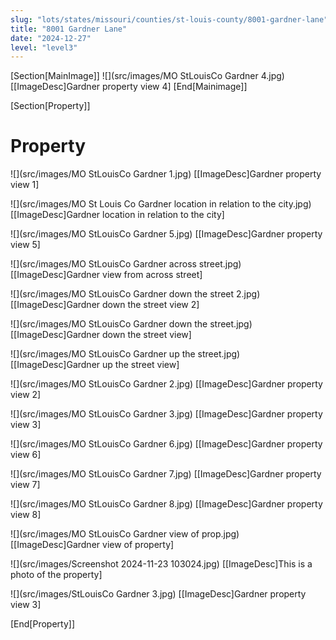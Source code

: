 ```yaml
---
slug: "lots/states/missouri/counties/st-louis-county/8001-gardner-lane"
title: "8001 Gardner Lane"
date: "2024-12-27"
level: "level3"
---
```


[Section[MainImage]]
![](src/images/MO StLouisCo  Gardner 4.jpg)
[[ImageDesc]Gardner property view 4]
[End[Mainimage]]

[Section[Property]]
# Property

![](src/images/MO StLouisCo  Gardner 1.jpg)
[[ImageDesc]Gardner property view 1]

![](src/images/MO St Louis Co Gardner location in relation to the city.jpg)
[[ImageDesc]Gardner location in relation to the city]

![](src/images/MO StLouisCo  Gardner 5.jpg)
[[ImageDesc]Gardner property view 5]

![](src/images/MO StLouisCo  Gardner across street.jpg)
[[ImageDesc]Gardner view from across street]

![](src/images/MO StLouisCo  Gardner down the street 2.jpg)
[[ImageDesc]Gardner down the street view 2]

![](src/images/MO StLouisCo  Gardner down the street.jpg)
[[ImageDesc]Gardner down the street view]

![](src/images/MO StLouisCo  Gardner up the street.jpg)
[[ImageDesc]Gardner up the street view]

![](src/images/MO StLouisCo Gardner 2.jpg)
[[ImageDesc]Gardner property view 2]

![](src/images/MO StLouisCo Gardner 3.jpg)
[[ImageDesc]Gardner property view 3]

![](src/images/MO StLouisCo Gardner 6.jpg)
[[ImageDesc]Gardner property view 6]

![](src/images/MO StLouisCo Gardner 7.jpg)
[[ImageDesc]Gardner property view 7]

![](src/images/MO StLouisCo Gardner 8.jpg)
[[ImageDesc]Gardner property view 8]

![](src/images/MO StLouisCo Gardner view of prop.jpg)
[[ImageDesc]Gardner view of property]

![](src/images/Screenshot 2024-11-23 103024.jpg)
[[ImageDesc]This is a photo of the property]

![](src/images/StLouisCo Gardner 3.jpg)
[[ImageDesc]Gardner property view 3]

[End[Property]]

